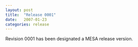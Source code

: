 ```yaml
---
layout: post
title:  "Release 0001"
date:   2007-01-23
categories: release
---
```


Revision 0001 has been designated a MESA release version.
